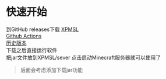 # 快速开始
到GitHub releases下载
[XPMSL](https://github.com/ymh0000123/XPMSL/releases)  
[Github Actions](https://github.com/ymh0000123/XPMSL/actions/workflows/python-build-win.yml)  
[历史版本](./historicalversion)  
下载之后直接运行软件  
把jar文件放到XPMSL/sever 点击启动Minecraft服务器就可以使用了  
> 后面会考虑添加下载jar功能